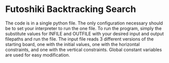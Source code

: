 # Futoshiki Backtracking Search

The code is in a single python file. The only configuration necessary should be to set your interpreter to run the one file. To run the program, simply the substitute values for INFILE and OUTFILE with your desired input and output filepaths and run the file. The input file reads 3 different versions of the starting board, one with the initial values, one with the horizontal constraints, and one with the vertical constraints. Global constant variables are used for easy modification. 
